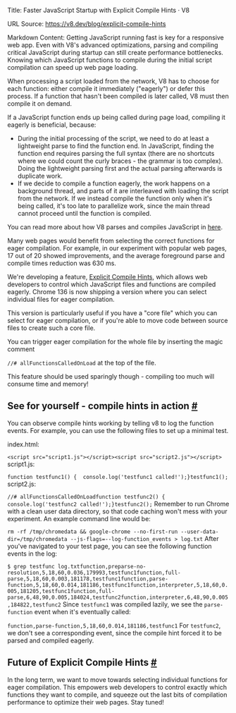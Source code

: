 Title: Faster JavaScript Startup with Explicit Compile Hints · V8

URL Source: https://v8.dev/blog/explicit-compile-hints

Markdown Content:
Getting JavaScript running fast is key for a responsive web app. Even with V8's advanced optimizations, parsing and compiling critical JavaScript during startup can still create performance bottlenecks. Knowing which JavaScript functions to compile during the initial script compilation can speed up web page loading.

When processing a script loaded from the network, V8 has to choose for each function: either compile it immediately ("eagerly") or defer this process. If a function that hasn't been compiled is later called, V8 must then compile it on demand.

If a JavaScript function ends up being called during page load, compiling it eagerly is beneficial, because:

*   During the initial processing of the script, we need to do at least a lightweight parse to find the function end. In JavaScript, finding the function end requires parsing the full syntax (there are no shortcuts where we could count the curly braces - the grammar is too complex). Doing the lightweight parsing first and the actual parsing afterwards is duplicate work.
*   If we decide to compile a function eagerly, the work happens on a background thread, and parts of it are interleaved with loading the script from the network. If we instead compile the function only when it's being called, it's too late to parallelize work, since the main thread cannot proceed until the function is compiled.

You can read more about how V8 parses and compiles JavaScript in [here](https://v8.dev/blog/preparser).

Many web pages would benefit from selecting the correct functions for eager compilation. For example, in our experiment with popular web pages, 17 out of 20 showed improvements, and the average foreground parse and compile times reduction was 630 ms.

We're developing a feature, [Explicit Compile Hints](https://github.com/WICG/explicit-javascript-compile-hints-file-based), which allows web developers to control which JavaScript files and functions are compiled eagerly. Chrome 136 is now shipping a version where you can select individual files for eager compilation.

This version is particularly useful if you have a "core file" which you can select for eager compilation, or if you're able to move code between source files to create such a core file.

You can trigger eager compilation for the whole file by inserting the magic comment

`//# allFunctionsCalledOnLoad`
at the top of the file.

This feature should be used sparingly though - compiling too much will consume time and memory!

See for yourself - compile hints in action [#](https://v8.dev/blog/explicit-compile-hints#see-for-yourself---compile-hints-in-action)
-------------------------------------------------------------------------------------------------------------------------------------

You can observe compile hints working by telling v8 to log the function events. For example, you can use the following files to set up a minimal test.

index.html:

`<script src="script1.js"></script><script src="script2.js"></script>`
script1.js:

`function testfunc1() {  console.log('testfunc1 called!');}testfunc1();`
script2.js:

`//# allFunctionsCalledOnLoadfunction testfunc2() {  console.log('testfunc2 called!');}testfunc2();`
Remember to run Chrome with a clean user data directory, so that code caching won't mess with your experiment. An example command line would be:

`rm -rf /tmp/chromedata && google-chrome --no-first-run --user-data-dir=/tmp/chromedata --js-flags=--log-function_events > log.txt`
After you've navigated to your test page, you can see the following function events in the log:

`$ grep testfunc log.txtfunction,preparse-no-resolution,5,18,60,0.036,179993,testfunc1function,full-parse,5,18,60,0.003,181178,testfunc1function,parse-function,5,18,60,0.014,181186,testfunc1function,interpreter,5,18,60,0.005,181205,testfunc1function,full-parse,6,48,90,0.005,184024,testfunc2function,interpreter,6,48,90,0.005,184822,testfunc2`
Since `testfunc1` was compiled lazily, we see the `parse-function` event when it's eventually called:

`function,parse-function,5,18,60,0.014,181186,testfunc1`
For `testfunc2`, we don't see a corresponding event, since the compile hint forced it to be parsed and compiled eagerly.

Future of Explicit Compile Hints [#](https://v8.dev/blog/explicit-compile-hints#future-of-explicit-compile-hints)
-----------------------------------------------------------------------------------------------------------------

In the long term, we want to move towards selecting individual functions for eager compilation. This empowers web developers to control exactly which functions they want to compile, and squeeze out the last bits of compilation performance to optimize their web pages. Stay tuned!

